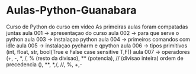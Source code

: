 # Aulas-Python-Guanabara
Curso de Python do curso em vídeo
 As primeiras aulas foram compatadas juntas
 aula 001 -> apresentaçao do curso
 aula 002 -> para que serve o python
 aula 003 -> instalaçao python
 aula 004 -> primeiros comandos com idle
 aula 005 -> instalaçao pycharm e qpython
 aula 006 -> tipos primitivos (int, float, str, bool(True e False case sensitive T,F))
 aula 007 -> operadores (+, -, *, /, % (resto da divisao), ** (potencia), // (divisao inteira)
 ordem de precedencia (), **, *,/, //, %, +,-
